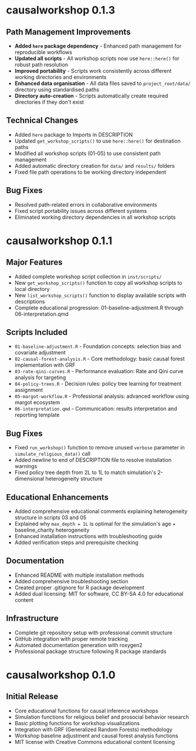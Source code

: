 # causalworkshop 0.1.3

## Path Management Improvements

* **Added `here` package dependency** - Enhanced path management for reproducible workflows
* **Updated all scripts** - All workshop scripts now use `here::here()` for robust path resolution
* **Improved portability** - Scripts work consistently across different working directories and environments
* **Enhanced data organisation** - All data files saved to `project_root/data/` directory using standardised paths
* **Directory auto-creation** - Scripts automatically create required directories if they don't exist

## Technical Changes

* Added `here` package to Imports in DESCRIPTION
* Updated `get_workshop_scripts()` to use `here::here()` for destination paths
* Modified all workshop scripts (01-05) to use consistent path management
* Added automatic directory creation for `data/` and `results/` folders
* Fixed file path operations to be working directory independent

## Bug Fixes

* Resolved path-related errors in collaborative environments
* Fixed script portability issues across different systems
* Eliminated working directory dependencies in all workshop scripts

# causalworkshop 0.1.1

## Major Features

* Added complete workshop script collection in `inst/scripts/`
* New `get_workshop_scripts()` function to copy all workshop scripts to local directory
* New `list_workshop_scripts()` function to display available scripts with descriptions
* Complete educational progression: 01-baseline-adjustment.R through 06-interpretation.qmd

## Scripts Included

* `01-baseline-adjustment.R` - Foundation concepts: selection bias and covariate adjustment
* `02-causal-forest-analysis.R` - Core methodology: basic causal forest implementation with GRF
* `03-rate-qini-curves.R` - Performance evaluation: Rate and Qini curve analysis for targeting
* `04-policy-trees.R` - Decision rules: policy tree learning for treatment assignment
* `05-margot-workflow.R` - Professional analysis: advanced workflow using margot ecosystem
* `06-interpretation.qmd` - Communication: results interpretation and reporting template

## Bug Fixes

* Fixed `run_workshop()` function to remove unused `verbose` parameter in `simulate_religious_data()` call
* Added newline to end of DESCRIPTION file to resolve installation warnings
* Fixed policy tree depth from 2L to 1L to match simulation's 2-dimensional heterogeneity structure

## Educational Enhancements

* Added comprehensive educational comments explaining heterogeneity structure in scripts 03 and 05
* Explained why `max_depth = 1L` is optimal for the simulation's age + baseline_charity heterogeneity
* Enhanced installation instructions with troubleshooting guide
* Added verification steps and prerequisite checking

## Documentation

* Enhanced README with multiple installation methods
* Added comprehensive troubleshooting section
* Created proper .gitignore for R package development
* Added dual licensing: MIT for software, CC BY-SA 4.0 for educational content

## Infrastructure

* Complete git repository setup with professional commit structure
* GitHub integration with proper remote tracking
* Automated documentation generation with roxygen2
* Professional package structure following R package standards

# causalworkshop 0.1.0

## Initial Release

* Core educational functions for causal inference workshops
* Simulation functions for religious belief and prosocial behavior research
* Basic plotting functions for workshop visualizations
* Integration with GRF (Generalized Random Forests) methodology
* Workshop baseline adjustment and causal forest analysis functions
* MIT license with Creative Commons educational content licensing